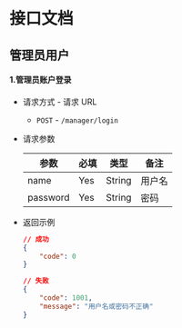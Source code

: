 # 接口文档
## 管理员用户

#### 1.管理员账户登录

- 请求方式 - 请求 URL
  + `POST` - `/manager/login`
  
- 请求参数

  | 参数     | 必填 | 类型   | 备注   |
  | -------- | ---- | ------ | ------ |
  | name     | Yes  | String | 用户名 |
  | password | Yes  | String | 密码   |

- 返回示例

  ```json
  // 成功
  {
      "code": 0
  }

  // 失败
  {
      "code": 1001,
      "message": "用户名或密码不正确"
  }
  ```


